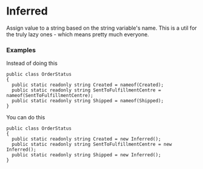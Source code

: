 # Inferred
Assign value to a string based on the string variable's name. This is a util for the truly lazy ones - which means pretty much everyone.

### Examples

Instead of doing this  

```
public class OrderStatus
{
  public static readonly string Created = nameof(Created);
  public static readonly string SentToFulfillmentCentre = nameof(SentToFulfillmentCentre);
  public static readonly string Shipped = nameof(Shipped);
}
```

You can do this

```
public class OrderStatus
{
  public static readonly string Created = new Inferred();
  public static readonly string SentToFulfillmentCentre = new Inferred();
  public static readonly string Shipped = new Inferred();
}
```
